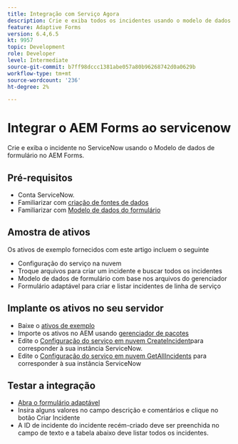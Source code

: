 ```yaml
---
title: Integração com Serviço Agora
description: Crie e exiba todos os incidentes usando o modelo de dados de formulário.
feature: Adaptive Forms
version: 6.4,6.5
kt: 9957
topic: Development
role: Developer
level: Intermediate
source-git-commit: b7ff98dccc1381abe057a80b96268742d0a0629b
workflow-type: tm+mt
source-wordcount: '236'
ht-degree: 2%

---
```


# Integrar o AEM Forms ao servicenow

Crie e exiba o incidente no ServiceNow usando o Modelo de dados de formulário no AEM Forms.

## Pré-requisitos

* Conta ServiceNow.
* Familiarizar com [criação de fontes de dados](https://experienceleague.adobe.com/docs/experience-manager-learn/forms/ic-web-channel-tutorial/parttwo.html)
* Familiarizar com [Modelo de dados do formulário](https://experienceleague.adobe.com/docs/experience-manager-65/forms/form-data-model/create-form-data-models.html)

## Amostra de ativos

Os ativos de exemplo fornecidos com este artigo incluem o seguinte
* Configuração do serviço na nuvem
* Troque arquivos para criar um incidente e buscar todos os incidentes
* Modelo de dados de formulário com base nos arquivos do gerenciador
* Formulário adaptável para criar e listar incidentes de linha de serviço

## Implante os ativos no seu servidor

* Baixe o [ativos de exemplo](assets/service-now.zip)
* Importe os ativos no AEM usando [gerenciador de pacotes](http://localhost:4502/crx/packmgr/index.jsp)
* Edite o [Configuração do serviço em nuvem CreateIncident](http://localhost:4502/mnt/overlay/fd/fdm/gui/components/admin/fdmcloudservice/properties.html?item=%2Fconf%2F9957%2Fsettings%2Fcloudconfigs%2Ffdm%2Fcreateincident)para corresponder à sua instância ServiceNow.
* Edite o [Configuração do serviço em nuvem GetAllIncidents](http://localhost:4502/mnt/overlay/fd/fdm/gui/components/admin/fdmcloudservice/properties.html?item=%2Fconf%2F9957%2Fsettings%2Fcloudconfigs%2Ffdm%2Fgetallincidents) para corresponder à sua instância ServiceNow


## Testar a integração

* [Abra o formulário adaptável](http://localhost:4502/content/dam/formsanddocuments/create-incident-in-service-now/jcr:content?wcmmode=disabled)
* Insira alguns valores no campo descrição e comentários e clique no botão Criar Incidente
* A ID de incidente do incidente recém-criado deve ser preenchida no campo de texto e a tabela abaixo deve listar todos os incidentes.

